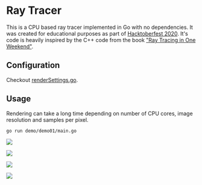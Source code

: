 # Ray Tracer

This is a CPU based ray tracer implemented in Go with no dependencies.
It was created for educational purposes as part of 
[Hacktoberfest 2020](https://hacktoberfest.digitalocean.com/).
It's code is heavily inspired by the C++ code from the book 
["Ray Tracing in One Weekend"](https://raytracing.github.io/books/RayTracingInOneWeekend.html).

## Configuration

Checkout [renderSettings.go](./engine/renderSettings.go).

## Usage

Rendering can take a long time depending on number of CPU cores, image resolution 
and samples per pixel.

```
go run demo/demo01/main.go
```

![](./img/demo01.png)

![](./img/demo02.png)

![](./img/demo03.png)

![](./img/demo04.png)
